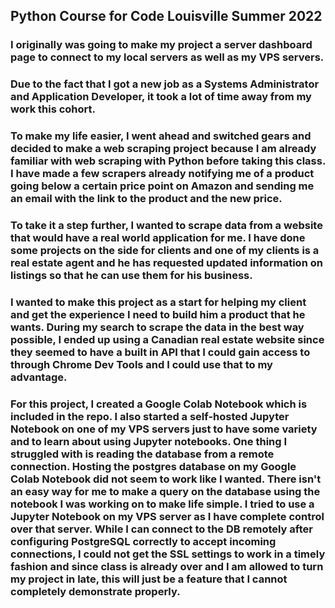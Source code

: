 ## Python Course for Code Louisville Summer 2022

### I originally was going to make my project a server dashboard page to connect to my local servers as well as my VPS servers.
### Due to the fact that I got a new job as a Systems Administrator and Application Developer, it took a lot of time away from my work this cohort.
### To make my life easier, I went ahead and switched gears and decided to make a web scraping project because I am already familiar with web scraping with Python before taking this class. I have made a few scrapers already notifying me of a product going below a certain price point on Amazon and sending me an email with the link to the product and the new price.
### To take it a step further, I wanted to scrape data from a website that would have a real world application for me. I have done some projects on the side for clients and one of my clients is a real estate agent and he has requested updated information on listings so that he can use them for his business.
### I wanted to make this project as a start for helping my client and get the experience I need to build him a product that he wants. During my search to scrape the data in the best way possible, I ended up using a Canadian real estate website since they seemed to have a built in API that I could gain access to through Chrome Dev Tools and I could use that to my advantage.

### For this project, I created a Google Colab Notebook which is included in the repo. I also started a self-hosted Jupyter Notebook on one of my VPS servers just to have some variety and to learn about using Jupyter notebooks. One thing I struggled with is reading the database from a remote connection. Hosting the postgres database on my Google Colab Notebook did not seem to work like I wanted. There isn't an easy way for me to make a query on the database using the notebook I was working on to make life simple. I tried to use a Jupyter Notebook on my VPS server as I have complete control over that server. While I can connect to the DB remotely after configuring PostgreSQL correctly to accept incoming connections, I could not get the SSL settings to work in a timely fashion and since class is already over and I am allowed to turn my project in late, this will just be a feature that I cannot completely demonstrate properly.